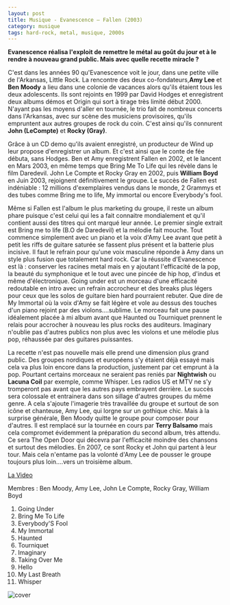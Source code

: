 ```yaml
---
layout: post
title: Musique - Evanescence – Fallen (2003)
category: musique
tags: hard-rock, metal, musique, 2000s
---
```


**Evanescence réalisa l'exploit de remettre le métal au goût du jour et à le rendre à nouveau grand public. Mais avec quelle recette miracle ?**


C'est dans les années 90 qu'Evanescence voit le jour, dans une petite ville de l'Arkansas, Little Rock. La rencontre des deux co-fondateurs,**Amy Lee** et **Ben Moody** a lieu dans une colonie de vacances alors qu'ils étaient tous les deux adolescents. Ils sont rejoints en 1999 par David Hodges et enregistrent deux albums démos et Origin qui sort à tirage très limité début 2000. N'ayant pas les moyens d'aller en tournée, le trio fait de nombreux concerts dans l'Arkansas, avec sur scène des musiciens provisoires, qu'ils empruntent aux autres groupes de rock du coin. C'est ainsi qu'ils connurent **John (LeCompte)** et **Rocky (Gray)**.

Grâce à un CD demo qu'ils avaient enregistré, un producteur de Wind up leur propose d'enregistrer un album. Et c'est ainsi que le conte de fée débuta, sans Hodges. Ben et Amy enregistrent Fallen en 2002, et le lancent en Mars 2003, en même temps que Bring Me To Life qui les révèle dans le film Daredevil. John Le Compte et Rocky Gray en 2002, puis **William Boyd** en Juin 2003, rejoignent définitivement le groupe. Le succès de Fallen est indéniable : 12 millions d'exemplaires vendus dans le monde, 2 Grammys et des tubes comme Bring me to life, My immortal ou encore Everybody's fool.

Même si Fallen est l'album le plus marketing du groupe, il reste un album phare puisque c'est celui qui les a fait connaitre mondialement et qu'il contient aussi des titres qui ont marqué leur année. Le premier single extrait est Bring me to life (B.O de Daredevil) et la mélodie fait mouche. Tout commence simplement avec un piano et la voix d'Amy Lee avant que petit à petit les riffs de guitare saturée se fassent plus présent et la batterie plus incisive. Il faut le refrain pour qu'une voix masculine réponde à Amy dans un style plus fusion que totalement hard rock. Car la réussite d'Evanescence est là : conserver les racines metal mais en y ajoutant l'efficacité de la pop, la beauté du symphonique et le tout avec une pincée de hip hop, d'indus et même d'électronique. Going under est un morceau d'une efficacité redoutable en intro avec un refrain accrocheur et des breaks plus légers pour ceux que les solos de guitare bien hard pourraient rebuter. Que dire de My Immortal où la voix d'Amy se fait légère et vole au dessus des touches d'un piano rejoint par des violons....sublime. Le morceau fait une pause idéalement placée à mi album avant que Haunted ou Tourniquet prennent le relais pour accrocher à nouveau les plus rocks des auditeurs. Imaginary n'oublie pas d'autres publics non plus avec les violons et une mélodie plus pop, réhaussée par des guitares puissantes.

La recette n'est pas nouvelle mais elle prend une dimension plus grand public. Des groupes nordiques et européens s'y étaient déjà essayé mais cela va plus loin encore dans la production, justement par cet emprunt à la pop. Pourtant certains morceaux ne seraient pas reniés par **Nightwish** ou **Lacuna Coil** par exemple, comme Whisper. Les radios US et MTV ne s'y tromperont pas avant que les autres pays embrayent derrière. Le succès sera colossale et entrainera dans son sillage d'autres groupes du même genre. A cela s'ajoute l'imagerie très travaillée du groupe et surtout de son icône et chanteuse, Amy Lee, qui lorgne sur un gothique chic.
Mais à la surprise générale, Ben Moody quitte le groupe pour composer pour d'autres. Il est remplacé sur la tournée en cours par **Terry Balsamo** mais cela compromet évidemment la préparation du second album, très attendu. Ce sera The Open Door qui décevra par l'efficacité moindre des chansons et surtout des mélodies. En 2007, ce sont Rocky et John qui partent à leur tour. Mais cela n'entame pas la volonté d'Amy Lee de pousser le groupe toujours plus loin....vers un troisième album.


[La Video](https://www.youtube.com/watch?v=CdhqVtpR2ts)

Membres : Ben Moody, Amy Lee, John Le Compte, Rocky Gray, William Boyd

1. Going Under 
2. Bring Me To Life 
3. Everybody'S Fool 
4. My Immortal 
5. Haunted 
6. Tourniquet 
7. Imaginary 
8. Taking Over Me 
9. Hello 
10. My Last Breath 
11. Whisper

![cover](http://cheziceman.files.wordpress.com/2014/11/evanescencefallen.jpg)
